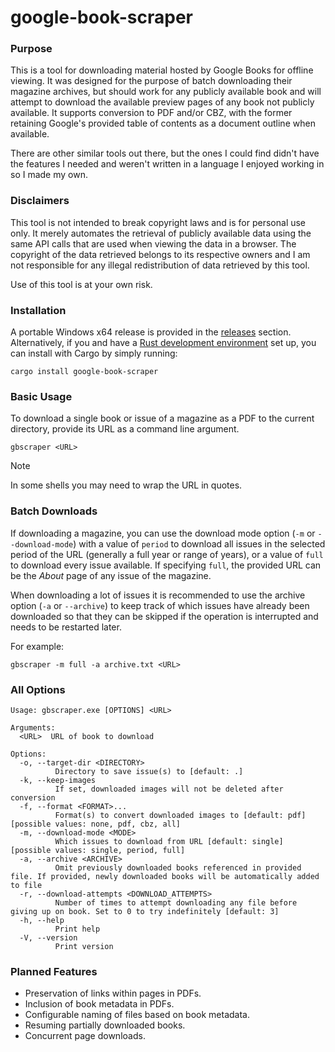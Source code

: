 # google-book-scraper

### Purpose

This is a tool for downloading material hosted by Google Books for offline viewing. It was designed for the purpose of batch downloading their magazine archives, but should work for any publicly available book and will attempt to download the available preview pages of any book not publicly available. It supports conversion to PDF and/or CBZ, with the former retaining Google's provided table of contents as a document outline when available.

There are other similar tools out there, but the ones I could find didn't have the features I needed and weren't written in a language I enjoyed working in so I made my own.

### Disclaimers

This tool is not intended to break copyright laws and is for personal use only. It merely automates the retrieval of publicly available data using the same API calls that are used when viewing the data in a browser. The copyright of the data retrieved belongs to its respective owners and I am not responsible for any illegal redistribution of data retrieved by this tool.

Use of this tool is at your own risk.

### Installation

A portable Windows x64 release is provided in the [releases](https://github.com/shloop/google-book-scraper/releases) section. Alternatively, if you and have a [Rust development environment](https://www.rust-lang.org/tools/install) set up, you can install with Cargo by simply running:

```
cargo install google-book-scraper
```

### Basic Usage

To download a single book or issue of a magazine as a PDF to the current directory, provide its URL as a command line argument.

```
gbscraper <URL>
```
> [!NOTE]
> In some shells you may need to wrap the URL in quotes.

### Batch Downloads

If downloading a magazine, you can use the download mode option (`-m` or `--download-mode`) with a value of `period` to download all issues in the selected period of the URL (generally a full year or range of years), or a value of `full` to download every issue available. If specifying `full`, the provided URL can be the *About* page of any issue of the magazine.

When downloading a lot of issues it is recommended to use the archive option (`-a` or `--archive`) to keep track of which issues have already been downloaded so that they can be skipped if the operation is interrupted and needs to be restarted later.

For example:

```
gbscraper -m full -a archive.txt <URL>
```

### All Options
```
Usage: gbscraper.exe [OPTIONS] <URL>

Arguments:
  <URL>  URL of book to download

Options:
  -o, --target-dir <DIRECTORY>
          Directory to save issue(s) to [default: .]
  -k, --keep-images
          If set, downloaded images will not be deleted after conversion
  -f, --format <FORMAT>...
          Format(s) to convert downloaded images to [default: pdf] [possible values: none, pdf, cbz, all]
  -m, --download-mode <MODE>
          Which issues to download from URL [default: single] [possible values: single, period, full]
  -a, --archive <ARCHIVE>
          Omit previously downloaded books referenced in provided file. If provided, newly downloaded books will be automatically added to file
  -r, --download-attempts <DOWNLOAD_ATTEMPTS>
          Number of times to attempt downloading any file before giving up on book. Set to 0 to try indefinitely [default: 3]
  -h, --help
          Print help
  -V, --version
          Print version
```

### Planned Features
- Preservation of links within pages in PDFs.
- Inclusion of book metadata in PDFs.
- Configurable naming of files based on book metadata.
- Resuming partially downloaded books.
- Concurrent page downloads.
